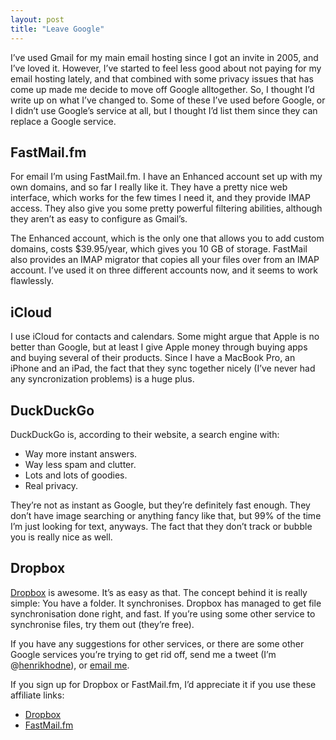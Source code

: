 ```yaml
---
layout: post
title: "Leave Google"
---
```


I’ve used Gmail for my main email hosting since I got an invite in 2005, and
I’ve loved it. However, I’ve started to feel less good about not paying for my
email hosting lately, and that combined with some privacy issues that has come
up made me decide to move off Google alltogether. So, I thought I’d write up on
what I’ve changed to. Some of these I’ve used before Google, or I didn’t use
Google’s service at all, but I thought I’d list them since they can replace a
Google service.

## FastMail.fm

For email I’m using FastMail.fm. I have an Enhanced account set up with my own
domains, and so far I really like it. They have a pretty nice web interface,
which works for the few times I need it, and they provide IMAP access. They
also give you some pretty powerful filtering abilities, although they aren’t as
easy to configure as Gmail’s.

The Enhanced account, which is the only one that allows you to add custom
domains, costs $39.95/year, which gives you 10 GB of storage. FastMail also
provides an IMAP migrator that copies all your files over from an IMAP account.
I’ve used it on three different accounts now, and it seems to work flawlessly.

## iCloud

I use iCloud for contacts and calendars. Some might argue that Apple is no
better than Google, but at least I give Apple money through buying apps and
buying several of their products. Since I have a MacBook Pro, an iPhone and an
iPad, the fact that they sync together nicely (I’ve never had any
syncronization problems) is a huge plus.

## DuckDuckGo

DuckDuckGo is, according to their website, a search engine with:

* Way more instant answers.
* Way less spam and clutter.
* Lots and lots of goodies.
* Real privacy.

They’re not as instant as Google, but they’re definitely fast enough. They
don’t have image searching or anything fancy like that, but 99% of the time I’m
just looking for text, anyways. The fact that they don’t track or bubble you is
really nice as well.

## Dropbox

[Dropbox](http://dropbox.com/) is awesome. It’s as easy as that. The concept
behind it is really simple: You have a folder. It synchronises. Dropbox has
managed to get file synchronisation done right, and fast. If you’re using some
other service to synchronise files, try them out (they’re free).

If you have any suggestions for other services, or there are some other Google services you’re trying to get rid off, send me a tweet (I’m @[henrikhodne](http://twitter.com/henrikhodne)), or [email me](mailto:me@henrikhodne.com).

If you sign up for Dropbox or FastMail.fm, I’d appreciate it if you use these affiliate links:

* [Dropbox](http://db.tt/mYf2IOx)
* [FastMail.fm](http://www.fastmail.fm/?STKI=7906657)
